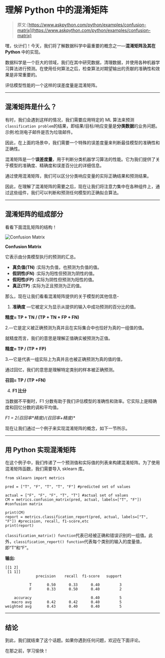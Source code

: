 # 理解 Python 中的混淆矩阵

> 原文:[https://www.askpython.com/python/examples/confusion-matrix](https://www.askpython.com/python/examples/confusion-matrix)

嘿，伙计们！今天，我们将了解数据科学中最重要的概念之一—**混淆矩阵及其在 Python** 中的实现。

数据科学是一个巨大的领域，我们在其中研究数据，清理数据，并使用各种机器学习算法进行预测。在使用任何算法之后，检查算法对期望输出的贡献的准确性和效果是非常重要的。

评估模型性能的一个这样的误差度量是混淆矩阵。

* * *

## 混淆矩阵是什么？

有时，我们会遇到这样的情况，我们需要应用特定的 ML 算法来预测`classification problem`的结果，即结果/目标/响应变量是**分类数据**的业务问题。示例:检测电子邮件是否为垃圾邮件。

因此，在上面的场景中，我们需要一个特殊的误差度量来判断最佳模型的准确性和正确性。

混淆矩阵是一个**误差度量**，用于判断分类机器学习算法的性能。它为我们提供了关于模型的准确度、精确度和误差百分比的详细信息。

通过使用混淆矩阵，我们可以区分分类响应变量的实际正确结果和预测结果。

因此，在理解了混淆矩阵的需要之后，现在让我们将注意力集中在各种组件上，通过这些组件，我们可以判断和预测任何模型的正确拟合算法。

* * *

## 混淆矩阵的组成部分

看看下面混乱矩阵的结构！

![Confusion Matrix](../Images/2fe5fbee23f97d0d39e2d49c14e6b5c8.png)

**Confusion Matrix**

它表示由分类模型执行的预测的汇总。

*   **真负值(TN)** :实际为负值，也预测为负值的值。
*   **假阴性(FN)** :实际为阳性但预测为阴性的值。
*   **假阳性(FP)** :实际为阴性但预测为阳性的值。
*   **真正(TP)** :实际为正且预测为正的值。

那么，现在让我们看看混淆矩阵提供的关于模型的其他信息-

1.  **准确度** —它被定义为显示从提供的输入中成功预测的百分比的值。

**精度= TP + TN / (TP + TN + FP + FN)**

2.—它是定义被正确预测为真并且在实际集合中也恰好为真的一组值的值。

就精度而言，我们的意思是理解正值确实被预测为正值。

**精度= TP / (TP + FP)**

3.—它是代表一组实际上为真并且也被正确预测为真的值的值，

通过回忆，我们的意思是理解特定类别的样本被正确预测。

**召回= TP / (TP +FN)**

4. **F1 比分**

当数据不平衡时，F1 分数有助于我们评估模型的准确性和效率。它实际上是精确度和回忆分数的调和平均值。

**F1 = 2*(召回率*精度)/(召回率+精度)**

现在让我们通过一个例子来实现混淆矩阵的概念，如下一节所示。

* * *

## 用 Python 实现混淆矩阵

在这个例子中，我们传递了一个预测值和实际值的列表来构建混淆矩阵。为了使用混淆矩阵函数，我们需要导入 sklearn 库。

```
from sklearn import metrics

pred = ["T", "F", "T", "T", "F"] #predicted set of values

actual = ["F", "F", "F", "T", "T"] #actual set of values
CM = metrics.confusion_matrix(pred, actual, labels=["T", "F"]) #confusion matrix

print(CM)
report = metrics.classification_report(pred, actual, labels=["T", "F"]) #precision, recall, f1-score,etc
print(report) 
```

`classification_matrix() function`代表已经被正确和错误识别的一组值。此外，`classification_report() function`代表每个类别的输入的度量值，即“T”和“F”。

**输出:**

```
[[1 2]
 [1 1]]
              precision    recall  f1-score   support

           T       0.50      0.33      0.40         3
           F       0.33      0.50      0.40         2

    accuracy                           0.40         5
   macro avg       0.42      0.42      0.40         5
weighted avg       0.43      0.40      0.40         5 
```

* * *

## 结论

到此，我们就结束了这个话题。如果你遇到任何问题，欢迎在下面评论。

在那之前，学习愉快！